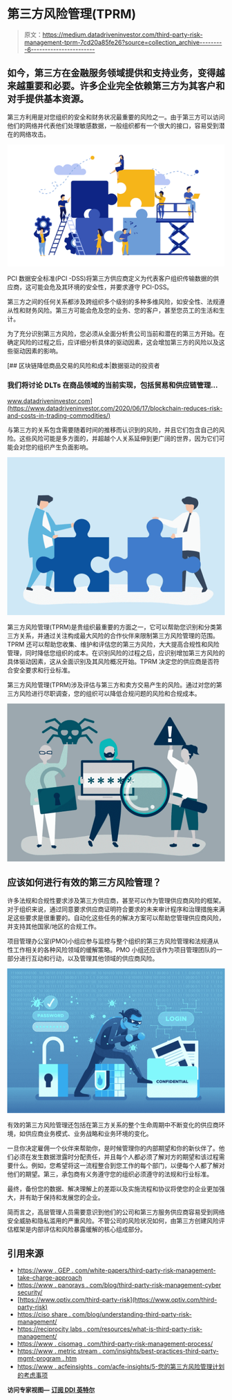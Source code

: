 # 第三方风险管理(TPRM)

> 原文：<https://medium.datadriveninvestor.com/third-party-risk-management-tprm-7cd20a85fe26?source=collection_archive---------6----------------------->

## 如今，第三方在金融服务领域提供和支持业务，变得越来越重要和必要。许多企业完全依赖第三方为其客户和对手提供基本资源。

第三方利用是对您组织的安全和财务状况最重要的风险之一。由于第三方可以访问他们的网络并代表他们处理敏感数据，一般组织都有一个很大的接口，容易受到潜在的网络攻击。

![](img/40e39f289d88c620f9e637234ebbe57a.png)

PCI 数据安全标准(PCI -DSS)将第三方供应商定义为代表客户组织传输数据的供应商，这可能会危及其环境的安全性，并要求遵守 PCI-DSS。

第三方之间的任何关系都涉及跨组织多个级别的多种多维风险，如安全性、法规遵从性和财务风险。第三方可能会危及您的业务、您的客户，甚至您员工的生活和生计。

为了充分识别第三方风险，您必须从全面分析贵公司当前和潜在的第三方开始。在确定风险的过程之后，应详细分析具体的驱动因素，这会增加第三方的风险以及这些驱动因素的影响。

[](https://www.datadriveninvestor.com/2020/06/17/blockchain-reduces-risk-and-costs-in-trading-commodities/) [## 区块链降低商品交易的风险和成本|数据驱动的投资者

### 我们将讨论 DLTs 在商品领域的当前实现，包括贸易和供应链管理…

www.datadriveninvestor.com](https://www.datadriveninvestor.com/2020/06/17/blockchain-reduces-risk-and-costs-in-trading-commodities/) 

与第三方的关系包含需要随着时间的推移而认识到的风险，并且它们包含自己的风险。这些风险可能是多方面的，并超越个人关系延伸到更广阔的世界，因为它们可能会对您的组织产生负面影响。

![](img/4a58e8d211c85d6722eb2112a327b3b2.png)

第三方风险管理(TPRM)是贵组织最重要的方面之一，它可以帮助您识别和分类第三方关系，并通过关注构成最大风险的合作伙伴来限制第三方风险管理的范围。TPRM 还可以帮助您收集、维护和评估您的第三方风险，大大提高合规性和风险管理，同时降低您组织的成本。在识别风险的过程之后，应识别增加第三方风险的具体驱动因素，这从全面识别及其风险概况开始。TPRM 决定您的供应商是否符合安全要求和行业标准。

第三方风险管理(TPRM)涉及评估与第三方和卖方交易产生的风险。通过对您的第三方风险进行尽职调查，您的组织可以降低合规问题的风险和合规成本。

![](img/cee3625fa0b5ac279ef9a3cec1f802e1.png)

## 应该如何进行有效的第三方风险管理？

许多法规和合规性要求涉及第三方供应商，甚至可以作为管理供应商风险的框架。对于组织来说，通过同意要求供应商证明符合要求的未来审计程序和治理措施来满足这些要求是很重要的。自动化这些任务的解决方案可以帮助您管理供应商风险，并支持其他国家/地区的合规工作。

项目管理办公室(PMO)小组应参与监控与整个组织的第三方风险管理和法规遵从性工作相关的各种风险领域的缓解策略。PMO 小组还应该作为项目管理团队的一部分进行互动和行动，以及管理其他领域的供应商风险。

![](img/7a1298d3c02c0941099b6ffb4a394208.png)

有效的第三方风险管理还包括在第三方关系的整个生命周期中不断变化的供应商环境，如供应商业务模式、业务战略和业务环境的变化。

一旦你决定雇佣一个伙伴来帮助你，是时候管理你的内部期望和你的新伙伴了。他们必须在发生数据泄露时分配责任，并且每个人都必须了解对方的期望和该过程需要什么。例如，您希望将这一流程整合到您工作的每个部门，以便每个人都了解对他们的期望。第三，承包商有义务遵守您的组织必须遵守的法规和行业标准。

最终，备份您的数据、解决理解上的差距以及实施流程和协议将使您的企业更加强大，并有助于保持和发展您的企业。

简而言之，高层管理人员需要意识到他们的公司和第三方服务供应商容易受到网络安全威胁和隐私滥用的严重风险。不管公司的风险状况如何，由第三方创建风险评估框架是内部评估和风险暴露缓解的核心组成部分。

## **引用来源**

*   [https://www . GEP . com/white-papers/third-party-risk-management-take-charge-approach](https://www.gep.com/white-papers/third-party-risk-management-take-charge-approach)
*   [https://www . panorays . com/blog/third-party-risk-management-cyber security/](https://www.panorays.com/blog/third-party-risk-management-cybersecurity/)
*   [https://www.optiv.com/third-party-risk](https://www.optiv.com/third-party-risk)
*   [https://ciso share . com/blog/understanding-third-party-risk-management/](https://cisoshare.com/blog/understanding-third-party-risk-management/)
*   [https://reciprocity labs . com/resources/what-is-third-party-risk-management/](https://reciprocitylabs.com/resources/what-is-third-party-risk-management/)
*   [https://www . cisomag . com/third-party-risk-management-process/](https://www.cisomag.com/third-party-risk-management-process/)
*   [https://www . metric stream . com/insights/best-practices-third-party-mgmt-program . htm](https://www.metricstream.com/insights/best-practices-third-party-mgmt-program.htm)
*   [https://www . acfeinsights . com/acfe-insights/5-您的第三方风险管理计划的考虑事项](https://www.acfeinsights.com/acfe-insights/5-considerations-for-your-third-party-risk-management-program)

**访问专家视图—** [**订阅 DDI 英特尔**](https://datadriveninvestor.com/ddi-intel)